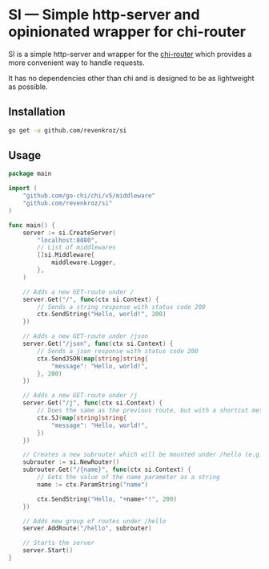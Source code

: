 # SI — Simple http-server and opinionated wrapper for chi-router

SI is a simple http-server and wrapper for the [chi-router](https://github.com/go-chi/chi) which provides a more convenient way to handle requests.

It has no dependencies other than chi and is designed to be as lightweight as possible.

## Installation

```bash
go get -u github.com/revenkroz/si
```
## Usage

```go
package main

import (
	"github.com/go-chi/chi/v5/middleware"
	"github.com/revenkroz/si"
)

func main() {
	server := si.CreateServer(
		"localhost:8080",
		// List of middlewares
		[]si.Middleware{
			middleware.Logger,
		},
	)

	// Adds a new GET-route under /
	server.Get("/", func(ctx si.Context) {
		// Sends a string response with status code 200
		ctx.SendString("Hello, world!", 200)
	})

	// Adds a new GET-route under /json
	server.Get("/json", func(ctx si.Context) {
		// Sends a json response with status code 200
		ctx.SendJSON(map[string]string{
			"message": "Hello, world!",
		}, 200)
	})

	// Adds a new GET-route under /j
	server.Get("/j", func(ctx si.Context) {
		// Does the same as the previous route, but with a shortcut method
		ctx.SJ(map[string]string{
			"message": "Hello, world!",
		})
	})

	// Creates a new subrouter which will be mounted under /hello (e.g. /hello/{name})
	subrouter := si.NewRouter()
	subrouter.Get("/{name}", func(ctx si.Context) {
		// Gets the value of the name parameter as a string
		name := ctx.ParamString("name")

		ctx.SendString("Hello, "+name+"!", 200)
	})

	// Adds new group of routes under /hello
	server.AddRoute("/hello", subrouter)

	// Starts the server
	server.Start()
}
```
